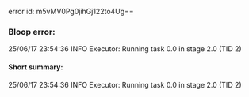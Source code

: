 error id: m5vMV0Pg0jihGj122to4Ug==
### Bloop error:

25/06/17 23:54:36 INFO Executor: Running task 0.0 in stage 2.0 (TID 2)
#### Short summary: 

25/06/17 23:54:36 INFO Executor: Running task 0.0 in stage 2.0 (TID 2)